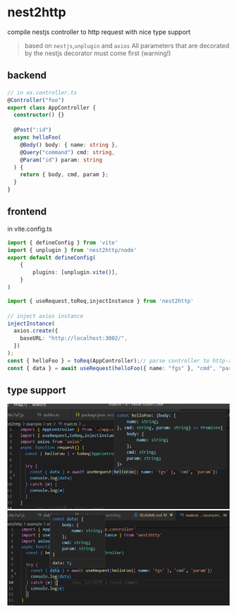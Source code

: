 # nest2http

compile nestjs controller to http request with nice type support

> based on `nestjs`,`unplugin` and `axios`
> All parameters that are decorated by the nestjs decorator must come first (warning!)

## backend

```ts
// in xx.controller.ts
@Controller("foo")
export class AppController {
  constructor() {}

  @Post(":id")
  async helloFoo(
    @Body() body: { name: string },
    @Query("command") cmd: string,
    @Param("id") param: string
  ) {
    return { body, cmd, param };
  }
}
```

## frontend
in vite.config.ts
```ts
import { defineConfig } from 'vite'
import { unplugin } from 'nest2http/node'
export default defineConfig(
    {
        plugins: [unplugin.vite()],
    }
)
```


```ts
import { useRequest,toReq,injectInstance } from 'nest2http'

// inject axios instance
injectInstance(
  axios.create({
    baseURL: "http://localhost:3002/",
  })
);
const { helloFoo } = toReq(AppController);// parse controller to http-request
const { data } = await useRequest(helloFoo({ name: "fgs" }, "cmd", "param"));
```


## type support
![requset](./assets/1.png)
![response](./assets/2.png)